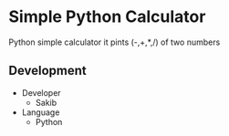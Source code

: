 # Simple Python Calculator
Python simple calculator it pints (-,+,*,/) of two numbers
## Development
- Developer
  - Sakib
- Language
  - Python
